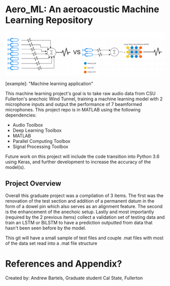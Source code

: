 # Aero_ML: An aeroacoustic Machine Learning Repository

![example](example.png)

[example]: "Machine learning application"

This machine learning project's goal is to take raw audio data from CSU Fullerton's anechoic Wind Tunnel, training a machine learning model with 2 microphone inputs and output the performance of 7 beamformed microphones. This project repo is in MATLAB using the following dependencies:

- Audio Toolbox
- Deep Learning Toolbox
- MATLAB
- Parallel Computing Toolbox
- Signal Processing Toolbox

Future work on this project will include the code transition into Python 3.6 using Keras, and further development to increase the accuracy of the model(s).

## Project Overview

Overall this graduate project was a compilation of 3 items. The first was the renovation of the test section and addition of a permanent datum in the form of a dowel pin which also serves as an alignment feature. The second is the enhancement of the anechoic setup. Lastly and most importantly (required by the 2 previous items) collect a validation set of testing data and train an LSTM or BiLSTM to have a prediction outputted from data that hasn't been seen before by the model.

This git will have a small sample of test files and couple .mat files with most of the data set read into a .mat file structure

# References and Appendix?

Created by: Andrew Bartels, Graduate student Cal State, Fullerton
